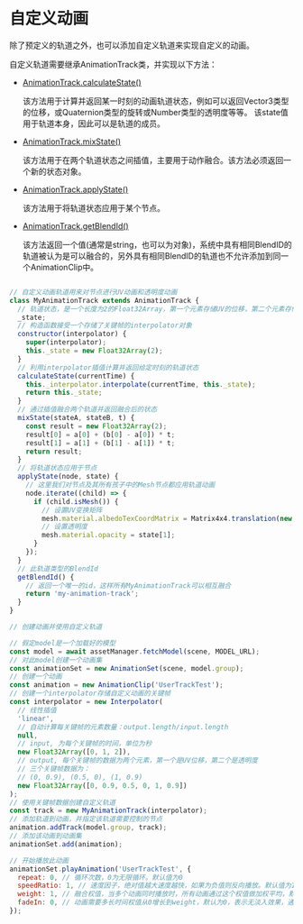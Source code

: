 # 自定义动画

除了预定义的轨道之外，也可以添加自定义轨道来实现自定义的动画。

自定义轨道需要继承AnimationTrack类，并实现以下方法：

- [AnimationTrack.calculateState()](/doc/markdown/./scene.animationtrack.calculatestate)

  该方法用于计算并返回某一时刻的动画轨道状态，例如可以返回Vector3类型的位移，或Quaternion类型的旋转或Number类型的透明度等等。
  该state值用于轨道本身，因此可以是轨道的成员。

- [AnimationTrack.mixState()](/doc/markdown/./scene.animationtrack.mixstate)

  该方法用于在两个轨道状态之间插值，主要用于动作融合。该方法必须返回一个新的状态对象。

- [AnimationTrack.applyState()](/doc/markdown/./scene.animationtrack.applystate)

  该方法用于将轨道状态应用于某个节点。

- [AnimationTrack.getBlendId()](/doc/markdown/./scene.animationtrack.getblendid)

  该方法返回一个值(通常是string，也可以为对象)，系统中具有相同BlendID的轨道被认为是可以融合的，另外具有相同BlendID的轨道也不允许添加到同一个AnimationClip中。

```javascript

// 自定义动画轨道用来对节点进行UV动画和透明度动画
class MyAnimationTrack extends AnimationTrack {
  // 轨道状态，是一个长度为2的Float32Array，第一个元素存储UV的位移，第二个元素存储透明度
  _state;
  // 构造函数接受一个存储了关键帧的interpolator对象
  constructor(interpolator) {
    super(interpolator);
    this._state = new Float32Array(2);
  }
  // 利用interpolator插值计算并返回给定时刻的轨道状态
  calculateState(currentTime) {
    this._interpolator.interpolate(currentTime, this._state);
    return this._state;
  }
  // 通过插值融合两个轨道并返回融合后的状态
  mixState(stateA, stateB, t) {
    const result = new Float32Array(2);
    result[0] = a[0] + (b[0] - a[0]) * t;
    result[1] = a[1] + (b[1] - a[1]) * t;
    return result;
  }
  // 将轨道状态应用于节点
  applyState(node, state) {
    // 这里我们对节点及其所有孩子中的Mesh节点都应用轨道动画
    node.iterate((child) => {
      if (child.isMesh()) {
        // 设置UV变换矩阵
        mesh.material.albedoTexCoordMatrix = Matrix4x4.translation(new Vector3(state[0], 0, 0));
        // 设置透明度
        mesh.material.opacity = state[1];
      }
    });
  }
  // 此轨道类型的BlendId
  getBlendId() {
    // 返回一个唯一的id，这样所有MyAnimationTrack可以相互融合
    return 'my-animation-track';
  }
}

// 创建动画并使用自定义轨道

// 假定model是一个加载好的模型
const model = await assetManager.fetchModel(scene, MODEL_URL);
// 对此model创建一个动画集
const animationSet = new AnimationSet(scene, model.group);
// 创建一个动画
const animation = new AnimationClip('UserTrackTest');
// 创建一个interpolator存储自定义动画的关键帧
const interpolator = new Interpolator(
  // 线性插值
  'linear',
  // 自动计算每关键帧的元素数量：output.length/input.length
  null,
  // input, 为每个关键帧的时间，单位为秒
  new Float32Array([0, 1, 2]),
  // output, 每个关键帧的数据为两个元素，第一个是UV位移，第二个是透明度
  // 三个关键帧数据为：
  // (0, 0.9), (0.5, 0), (1, 0.9)
  new Float32Array([0, 0.9, 0.5, 0, 1, 0.9])
);
// 使用关键帧数据创建自定义轨道
const track = new MyAnimationTrack(interpolator);
// 添加轨道到动画，并指定该轨道需要控制的节点
animation.addTrack(model.group, track);
// 添加该动画到动画集
animationSet.add(animation);

// 开始播放此动画
animationSet.playAnimation('UserTrackTest', {
  repeat: 0, // 循环次数，0为无限循环。默认值为0
  speedRatio: 1, // 速度因子，绝对值越大速度越快，如果为负值则反向播放。默认值为1
  weight: 1, // 融合权值，当多个动画同时播放时，所有动画通过这个权值做加权平均，默认为1
  fadeIn: 0, // 动画需要多长时间权值从0增长到weight，默认为0，表示无淡入效果，通常和stopAnimation()的fadeOut参数配合用于两个动画无缝切换
});


```

<div class="showcase" case="tut-26"></div>
